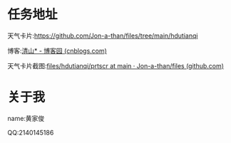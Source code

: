 # 任务地址

天气卡片:https://github.com/Jon-a-than/files/tree/main/hdutianqi

博客:[清山* - 博客园 (cnblogs.com)](https://www.cnblogs.com/hdu-Jonathan/)

天气卡片截图:[files/hdutianqi/prtscr at main · Jon-a-than/files (github.com)](https://github.com/Jon-a-than/files/tree/main/hdutianqi/prtscr)

# 关于我

name:黄家俊

QQ:2140145186

